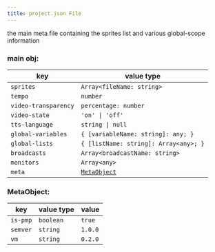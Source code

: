 ```yaml
---
title: project.json File
---
```


the main meta file containing the sprites list and various global-scope information

### main obj:
| key | value type |
| ----------- | ----------- |
| `sprites` | `Array<fileName: string>` |
| `tempo` | `number` |
| `video-transparency` | `percentage: number` |
| `video-state` | `'on' \| 'off'` |
| `tts-language` | `string \| null` |
| `global-variables` | `{ [variableName: string]: any; }` |
| `global-lists` | `{ [listName: string]: Array<any>; }` |
| `broadcasts` | `Array<broadcastName: string>` |
| `monitors` | `Array<any>` |
| `meta` | [`MetaObject`](/save-format/meta-file#metaobject) |

### MetaObject:
| key | value type | value |
| ----------- | ----------- | ----------- |
| `is-pmp` | `boolean` | `true` |
| `semver` | `string` | `1.0.0` |
| `vm` | `string` | `0.2.0` |
